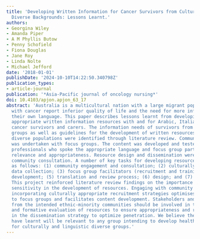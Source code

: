 ```yaml
---
title: 'Developing Written Information for Cancer Survivors from Culturally and Linguistically
  Diverse Backgrounds: Lessons Learnt.'
authors:
- Georgina Wiley
- Amanda Piper
- A M Phyllis Butow
- Penny Schofield
- Fiona Douglas
- Jane Roy
- Linda Nolte
- Michael Jefford
date: '2018-01-01'
publishDate: '2024-10-10T14:22:50.340798Z'
publication_types:
- article-journal
publication: '*Asia-Pacific journal of oncology nursing*'
doi: 10.4103/apjon.apjon_63_17
abstract: 'Australia is a multicultural nation with a large migrant population. Migrants
  with cancer report inferior quality of life and the need for more information in
  their own language. This paper describes lessons learnt from developing culturally
  appropriate written information resources with and for Arabic, Italian, and Vietnamese
  cancer survivors and carers. The information needs of survivors from these language
  groups as well as guidelines for the development of written resources for culturally
  diverse populations were identified through literature review. Community consultation
  was undertaken with focus groups. The content was developed and tested with health
  professionals who spoke the appropriate language and focus group participants, ensuring
  relevance and appropriateness. Resource design and dissemination were informed through
  community consultation. A number of key tasks for developing resources were identified
  as follows: (1) community engagement and consultation; (2) culturally sensitive
  data collection; (3) focus group facilitators (recruitment and training); (4) content
  development; (5) translation and review process; (6) design; and (7) sustainability.
  This project reinforced literature review findings on the importance of cultural
  sensitivity in the development of resources. Engaging with community groups and
  incorporating culturally appropriate recruitment strategies optimises recruitment
  to focus groups and facilitates content development. Stakeholders and lay persons
  from the intended ethnic-minority communities should be involved in the development
  and formative evaluation of resources to ensure appropriateness and relevance and
  in the dissemination strategy to optimize penetration. We believe the lessons we
  have learnt will be relevant to any group intending to develop health information
  for culturally and linguistic diverse groups.'
---
```

